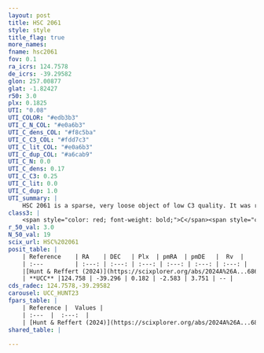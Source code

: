 ```yaml
---
layout: post
title: HSC 2061
style: style
title_flag: true
more_names: 
fname: hsc2061
fov: 0.1
ra_icrs: 124.7578
de_icrs: -39.29582
glon: 257.00877
glat: -1.82427
r50: 3.0
plx: 0.1825
UTI: "0.08"
UTI_COLOR: "#edb3b3"
UTI_C_N_COL: "#e0a6b3"
UTI_C_dens_COL: "#f8c5ba"
UTI_C_C3_COL: "#fdd7c3"
UTI_C_lit_COL: "#e0a6b3"
UTI_C_dup_COL: "#a6cab9"
UTI_C_N: 0.0
UTI_C_dens: 0.17
UTI_C_C3: 0.25
UTI_C_lit: 0.0
UTI_C_dup: 1.0
UTI_summary: |
    HSC 2061 is a sparse, very loose object of low C3 quality. It was recently reported in the literature.<br><br><span style="color: #99180f; font-weight: bold;">Warning: </span>contains less than 25 stars with <i>P>0.5</i> estimated.
class3: |
    <span style="color: red; font-weight: bold;">C</span><span style="color: red; font-weight: bold;">C</span>
r_50_val: 3.0
N_50_val: 19
scix_url: HSC%202061
posit_table: |
    | Reference    | RA    | DEC   | Plx  | pmRA  | pmDE   |  Rv  |
    | :---         | :---: | :---: | :---: | :---: | :---: | :---: |
    |[Hunt & Reffert (2024)](https://scixplorer.org/abs/2024A%26A...686A..42H) | 124.757 | -39.302 | 0.169 | -2.653 | 3.726 | 85.189 |
    | **UCC** |124.758 | -39.296 | 0.182 | -2.583 | 3.751 | -- | 
cds_radec: 124.7578,-39.29582
carousel: UCC_HUNT23
fpars_table: |
    | Reference |  Values |
    | :---  |  :---:  |
    | [Hunt & Reffert (2024)](https://scixplorer.org/abs/2024A%26A...686A..42H) | `MassJ=258.001` |
shared_table: |
    
---
```

